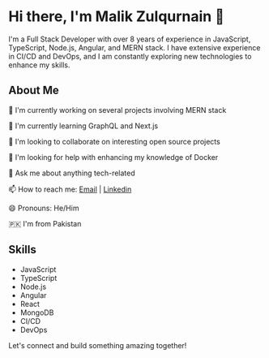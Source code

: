 # Hi there, I'm Malik Zulqurnain 👋


I'm a Full Stack Developer with over 8 years of experience in JavaScript, TypeScript, Node.js, Angular, and MERN stack. I have extensive experience in CI/CD and DevOps, and I am constantly exploring new technologies to enhance my skills.

## About Me

 🔭 I'm currently working on several projects involving MERN stack

🌱 I'm currently learning GraphQL and Next.js

👯 I'm looking to collaborate on interesting open source projects

🤔 I'm looking for help with enhancing my knowledge of Docker

💬 Ask me about anything tech-related

📫 How to reach me: [Email](mailto:malikzulqurnain2121@gmail.com)
 | [Linkedin](https://www.linkedin.com/in/malik-zulqurnain/)

😄 Pronouns: He/Him

🇵🇰 I'm from Pakistan

## Skills

- JavaScript
- TypeScript
- Node.js
- Angular
- React
- MongoDB
- CI/CD
- DevOps

Let's connect and build something amazing together!
